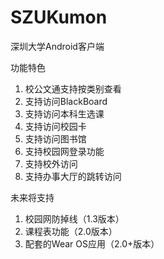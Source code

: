 # SZUKumon
深圳大学Android客户端

功能特色

1. 校公文通支持按类别查看
2. 支持访问BlackBoard
3. 支持访问本科生选课
4. 支持访问校园卡
5. 支持访问图书馆
6. 支持校园网登录功能
7. 支持校外访问
8. 支持办事大厅的跳转访问

未来将支持

1. 校园网防掉线（1.3版本）
2. 课程表功能（2.0版本）
3. 配套的Wear OS应用（2.0+版本）
